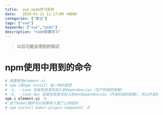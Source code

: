 ```yaml
---
title:  vue_node学习系列
date:   2018-01-11 11:17:00 +0800
categories: ["笔记"]
tags: ["vue"]
keywords: ["vue","node"]
description: "node配置学习"
---
```


> 以后可能会用到的知识

npm使用中用到的命令
===
```bash
# 我要使用element-ui
# npm i和npm install 是一样的意思
# -S, --save 安装包信息将加入到dependencies（生产阶段的依赖） 
# -D, --save-dev 安装包信息将加入到devDependencies（开发阶段的依赖），所以开发阶段一般使用它
npm i element-ui -S
# 这个babel插件可以按需导入饿了么的组件
# npm install babel-plugin-component -D
```

